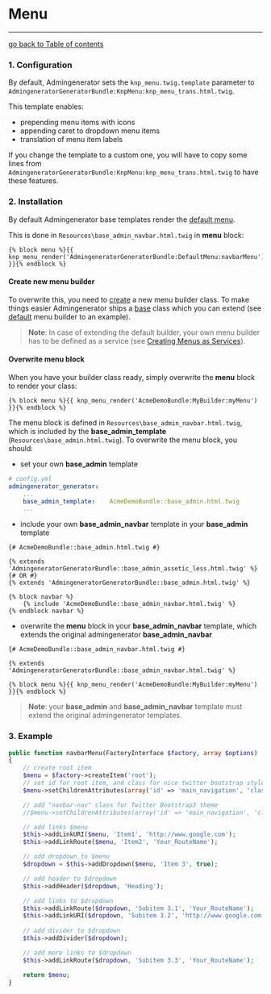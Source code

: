 # Menu
---------------------------------------

[go back to Table of contents][back-to-index]

[back-to-index]: https://github.com/symfony2admingenerator/AdmingeneratorGeneratorBundle/blob/master/Resources/doc/documentation.md#7-cookbook

### 1. Configuration

By default, Admingenerator sets the `knp_menu.twig.template` parameter to
`AdmingeneratorGeneratorBundle:KnpMenu:knp_menu_trans.html.twig`.

This template enables:

* prepending menu items with icons
* appending caret to dropdown menu items
* translation of menu item labels

If you change the template to a custom one, you will have to copy some lines
from `AdmingeneratorGeneratorBundle:KnpMenu:knp_menu_trans.html.twig` to have 
these features.

### 2. Installation

By default Admingenerator base templates render the [default menu][default-builder].

This is done in `Resources\base_admin_navbar.html.twig` in **menu** block:

```html+django
{% block menu %}{{ knp_menu_render('AdmingeneratorGeneratorBundle:DefaultMenu:navbarMenu') }}{% endblock %}
```

#### Create new menu builder

To overwrite this, you need to [create][create-builder] a new menu builder class. 
To make things easier Admingenerator ships a [base][extend-builder] class which 
you can extend (see [default][default-builder] menu builder to an example).

> **Note**: In case of extending the default builder, your own menu builder has to be defined as a service (see 
[Creating Menus as Services][create-service-builder]).

[create-builder]: https://github.com/KnpLabs/KnpMenuBundle/blob/master/Resources/doc/index.md#method-a-the-easy-way-yay
[create-service-builder]: https://github.com/KnpLabs/KnpMenuBundle/blob/master/Resources/doc/menu_service.md
[extend-builder]: https://github.com/symfony2admingenerator/AdmingeneratorGeneratorBundle/blob/master/Menu/AdmingeneratorMenuBuilder.php
[default-builder]: https://github.com/symfony2admingenerator/AdmingeneratorGeneratorBundle/blob/master/Menu/DefaultMenuBuilder.php

#### Overwrite menu block

When you have your builder class ready, simply overwrite the **menu** block to render your class:

```html+django
{% block menu %}{{ knp_menu_render('AcmeDemoBundle:MyBuilder:myMenu') }}{% endblock %}
```

The menu block is defined in `Resources\base_admin_navbar.html.twig`, which is included by the **base_admin_template** (`Resources\base_admin.html.twig`). To overwrite the menu block, you should:

* set your own **base_admin** template

```yaml
# config.yml
admingenerator_generator:
    ...
    base_admin_template:    AcmeDemoBundle::base_admin.html.twig
    ...
```

* include your own **base_admin_navbar** template in your **base_admin** template

```html+django
{# AcmeDemoBundle::base_admin.html.twig #}

{% extends 'AdmingeneratorGeneratorBundle::base_admin_assetic_less.html.twig' %}
{# OR #}
{% extends 'AdmingeneratorGeneratorBundle::base_admin.html.twig' %}

{% block navbar %}
    {% include 'AcmeDemoBundle::base_admin_navbar.html.twig' %}
{% endblock navbar %}
```


* overwrite the **menu** block in your **base_admin_navbar** template, which extends the original admingenerator **base_admin_navbar**

```html+django
{# AcmeDemoBundle::base_admin_navbar.html.twig #}

{% extends 'AdmingeneratorGeneratorBundle::base_admin_navbar.html.twig' %}

{% block menu %}{{ knp_menu_render('AcmeDemoBundle:MyBuilder:myMenu') }}{% endblock %}
```

> **Note**: your **base_admin** and **base_admin_navbar** template must extend the original admingenerator templates.

### 3. Example

```php
public function navbarMenu(FactoryInterface $factory, array $options)
{
    // create root item
    $menu = $factory->createItem('root');
    // set id for root item, and class for nice twitter bootstrap style
    $menu->setChildrenAttributes(array('id' => 'main_navigation', 'class' => 'nav'));

    // add "navbar-nav" class for Twitter Bootstrap3 theme
    //$menu->setChildrenAttributes(array('id' => 'main_navigation', 'class' => 'nav navbar-nav'));

    // add links $menu
    $this->addLinkURI($menu, 'Item1', 'http://www.google.com');
    $this->addLinkRoute($menu, 'Item2', 'Your_RouteName');

    // add dropdown to $menu
    $dropdown = $this->addDropdown($menu, 'Item 3', true);

    // add header to $dropdown
    $this->addHeader($dropdown, 'Heading');

    // add links to $dropdown
    $this->addLinkRoute($dropdown, 'Subitem 3.1', 'Your_RouteName');
    $this->addLinkURI($dropdown, 'Subitem 3.2', 'http://www.google.com');
    
    // add divider to $dropdown
    $this->addDivider($dropdown);

    // add more links to $dropdown
    $this->addLinkRoute($dropdown, 'Subitem 3.3', 'Your_RouteName');

    return $menu;
}
```

